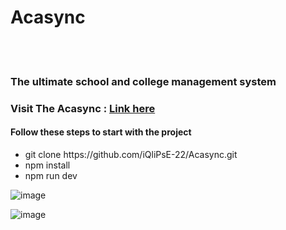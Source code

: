 <h1>Acasync</h1>
<br>
<br>
<h3>The ultimate school and college management system</h3>

<h3>Visit The Acasync : <a href = "https://acasync.vercel.app/">Link here</a></h3>

<h4>Follow these steps to start with the project</h4>
<ul>
    <li>git clone https://github.com/iQliPsE-22/Acasync.git</li>
    <li>npm install</li>
    <li>npm run dev</li>
</ul>

![image](https://github.com/iQliPsE-22/Acasync/assets/91374730/f4945310-afc5-4d2e-9f81-d04889a80054)

![image](https://github.com/iQliPsE-22/Acasync/assets/91374730/c92aa63a-a752-4eca-a444-7c7f751b9ed3)
